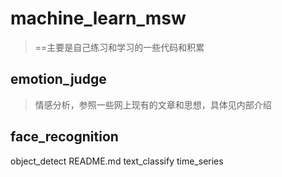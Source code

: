 # machine_learn_msw
> ==主要是自己练习和学习的一些代码和积累

## emotion_judge
> 情感分析，参照一些网上现有的文章和思想，具体见内部介绍

## face_recognition

object_detect
README.md
text_classify
time_series
